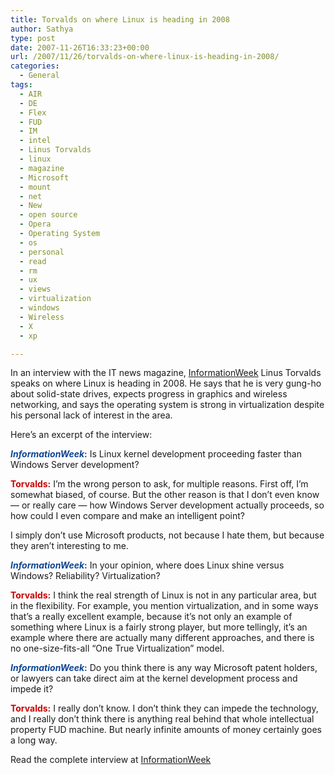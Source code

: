 ```yaml
---
title: Torvalds on where Linux is heading in 2008
author: Sathya
type: post
date: 2007-11-26T16:33:23+00:00
url: /2007/11/26/torvalds-on-where-linux-is-heading-in-2008/
categories:
  - General
tags:
  - AIR
  - DE
  - Flex
  - FUD
  - IM
  - intel
  - Linus Torvalds
  - linux
  - magazine
  - Microsoft
  - mount
  - net
  - New
  - open source
  - Opera
  - Operating System
  - os
  - personal
  - read
  - rm
  - ux
  - views
  - virtualization
  - windows
  - Wireless
  - X
  - xp

---
```

In an interview with the IT news magazine, [InformationWeek][1] Linus Torvalds speaks on where Linux is heading in 2008. He says that he is very gung-ho about solid-state drives, expects progress in graphics and wireless networking, and says the operating system is strong in virtualization despite his personal lack of interest in the area.

Here&#8217;s an excerpt of the interview:

<!--more-->


  
**<font color="#0f4692"><em>InformationWeek</em>:</font>** Is Linux kernel development proceeding faster than Windows Server development?

**<font color="#cc0000">Torvalds:</font>** I&#8217;m the wrong person to ask, for multiple reasons. First off, I&#8217;m somewhat biased, of course. But the other reason is that I don&#8217;t even know &#8212; or really care &#8212; how Windows Server development actually proceeds, so how could I even compare and make an intelligent point?

I simply don&#8217;t use Microsoft products, not because I hate them, but because they aren&#8217;t interesting to me.

**<font color="#0f4692"><em>InformationWeek</em>:</font>** In your opinion, where does Linux shine versus Windows? Reliability? Virtualization?

**<font color="#cc0000">Torvalds:</font>** I think the real strength of Linux is not in any particular area, but in the flexibility. For example, you mention virtualization, and in some ways that&#8217;s a really excellent example, because it&#8217;s not only an example of something where Linux is a fairly strong player, but more tellingly, it&#8217;s an example where there are actually many different approaches, and there is no one-size-fits-all &#8220;One True Virtualization&#8221; model.

 <span id="articleBody"><strong><font color="#0f4692"><em>InformationWeek</em>:</font></strong> Do you think there is any way Microsoft patent holders, or lawyers can take direct aim at the kernel development process and impede it?</p> 

<p>
  <strong><font color="#cc0000">Torvalds:</font></strong> I really don&#8217;t know. I don&#8217;t think they can impede the technology, and I really don&#8217;t think there is anything real behind that whole intellectual property FUD machine. But nearly infinite amounts of money certainly goes a long way.
</p>

<p>
  Read the complete interview at <a href="https://www.informationweek.com/news/showArticle.jhtml;jsessionid=LI1CNDPCHNR4SQSNDLRSKHSCJUNN2JVN?articleID=204202971&pgno=1&queryText=">InformationWeek</a>
</p>

<p>
  </span>
</p>

 [1]: https://www.onformationweek.com
